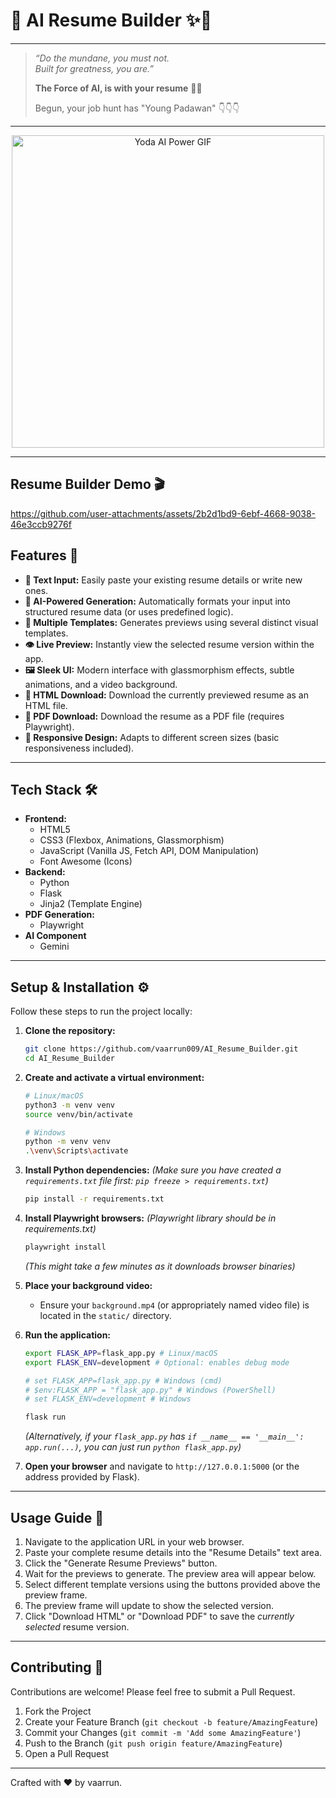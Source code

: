 # 🌌 **AI Resume Builder** ✨🧠

---

> _“Do the mundane, you must not._  
> _Built for greatness, you are.”_  
>  
> **The Force of AI, is with your resume** 🔮📄  
>  
> Begun, your job hunt has "Young Padawan" 👇👇👇

---

<p align="center">
  <img src="https://media.giphy.com/media/26tn8zNgVmit475RK/giphy.gif?cid=790b7611il327ayk9uoe9u20vnp02htaab8u4wnajtstcebt&ep=v1_gifs_search&rid=giphy.gif&ct=g" width="500" alt="Yoda AI Power GIF"/>
</p>

---




## Resume Builder Demo 🎬
https://github.com/user-attachments/assets/2b2d1bd9-6ebf-4668-9038-46e3ccb9276f


## Features 🚀

* **📝 Text Input:** Easily paste your existing resume details or write new ones.
* **🤖 AI-Powered Generation:** Automatically formats your input into structured resume data (or uses predefined logic). 
* **🎨 Multiple Templates:** Generates previews using several distinct visual templates.
* **👁️ Live Preview:** Instantly view the selected resume version within the app.
* **🖼️ Sleek UI:** Modern interface with glassmorphism effects, subtle animations, and a video background.
* **📄 HTML Download:** Download the currently previewed resume as an HTML file.
* **📜 PDF Download:** Download the resume as a PDF file (requires Playwright).
* **🔄 Responsive Design:** Adapts to different screen sizes (basic responsiveness included).

---

## Tech Stack 🛠️

* **Frontend:**
    * HTML5
    * CSS3 (Flexbox, Animations, Glassmorphism)
    * JavaScript (Vanilla JS, Fetch API, DOM Manipulation)
    * Font Awesome (Icons)
* **Backend:**
    * Python
    * Flask 
    * Jinja2 (Template Engine)
* **PDF Generation:**
    * Playwright
* **AI Component**
    * Gemini

---

## Setup & Installation ⚙️

Follow these steps to run the project locally:

1.  **Clone the repository:**
    ```bash
    git clone https://github.com/vaarrun009/AI_Resume_Builder.git
    cd AI_Resume_Builder
    ```

2.  **Create and activate a virtual environment:**
    ```bash
    # Linux/macOS
    python3 -m venv venv
    source venv/bin/activate

    # Windows
    python -m venv venv
    .\venv\Scripts\activate
    ```

3.  **Install Python dependencies:**
    *(Make sure you have created a `requirements.txt` file first: `pip freeze > requirements.txt`)*
    ```bash
    pip install -r requirements.txt
    ```

4.  **Install Playwright browsers:**
    *(Playwright library should be in requirements.txt)*
    ```bash
    playwright install
    ```
    *(This might take a few minutes as it downloads browser binaries)*

5.  **Place your background video:**
    * Ensure your `background.mp4` (or appropriately named video file) is located in the `static/` directory.

6.  **Run the application:**
    ```bash
    export FLASK_APP=flask_app.py # Linux/macOS
    export FLASK_ENV=development # Optional: enables debug mode

    # set FLASK_APP=flask_app.py # Windows (cmd)
    # $env:FLASK_APP = "flask_app.py" # Windows (PowerShell)
    # set FLASK_ENV=development # Windows

    flask run
    ```
    *(Alternatively, if your `flask_app.py` has `if __name__ == '__main__': app.run(...)`, you can just run `python flask_app.py`)*

7.  **Open your browser** and navigate to `http://127.0.0.1:5000` (or the address provided by Flask).

---

## Usage Guide 📖

1.  Navigate to the application URL in your web browser.
2.  Paste your complete resume details into the "Resume Details" text area.
3.  Click the "Generate Resume Previews" button.
4.  Wait for the previews to generate. The preview area will appear below.
5.  Select different template versions using the buttons provided above the preview frame.
6.  The preview frame will update to show the selected version.
7.  Click "Download HTML" or "Download PDF" to save the *currently selected* resume version.

---

## Contributing 🤝

Contributions are welcome! Please feel free to submit a Pull Request.

1.  Fork the Project
2.  Create your Feature Branch (`git checkout -b feature/AmazingFeature`)
3.  Commit your Changes (`git commit -m 'Add some AmazingFeature'`)
4.  Push to the Branch (`git push origin feature/AmazingFeature`)
5.  Open a Pull Request

---
Crafted with ❤️ by vaarrun.
